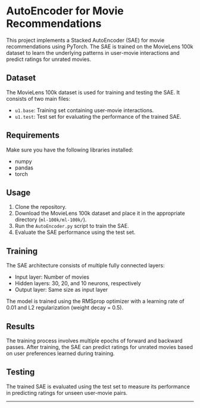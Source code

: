 
# AutoEncoder for Movie Recommendations

This project implements a Stacked AutoEncoder (SAE) for movie recommendations using PyTorch. The SAE is trained on the MovieLens 100k dataset to learn the underlying patterns in user-movie interactions and predict ratings for unrated movies.

## Dataset

The MovieLens 100k dataset is used for training and testing the SAE. It consists of two main files:

- `u1.base`: Training set containing user-movie interactions.
- `u1.test`: Test set for evaluating the performance of the trained SAE.

## Requirements

Make sure you have the following libraries installed:

- numpy
- pandas
- torch

## Usage

1. Clone the repository.
2. Download the MovieLens 100k dataset and place it in the appropriate directory (`ml-100k/ml-100k/`).
3. Run the `AutoEncoder.py` script to train the SAE.
4. Evaluate the SAE performance using the test set.

## Training

The SAE architecture consists of multiple fully connected layers:

- Input layer: Number of movies
- Hidden layers: 30, 20, and 10 neurons, respectively
- Output layer: Same size as input layer

The model is trained using the RMSprop optimizer with a learning rate of 0.01 and L2 regularization (weight decay = 0.5).

## Results

The training process involves multiple epochs of forward and backward passes. After training, the SAE can predict ratings for unrated movies based on user preferences learned during training.

## Testing

The trained SAE is evaluated using the test set to measure its performance in predicting ratings for unseen user-movie pairs.

---
